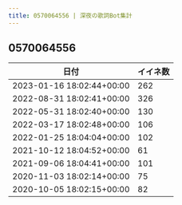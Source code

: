 ```yaml
---
title: 0570064556 | 深夜の歌詞Bot集計
---
```

## 0570064556

|日付|イイネ数|
|-|-|
|2023-01-16 18:02:44+00:00|262|
|2022-08-31 18:02:41+00:00|326|
|2022-05-31 18:02:40+00:00|130|
|2022-03-17 18:02:48+00:00|106|
|2022-01-25 18:04:04+00:00|102|
|2021-10-12 18:04:52+00:00|61|
|2021-09-06 18:04:41+00:00|101|
|2020-11-03 18:02:14+00:00|75|
|2020-10-05 18:02:15+00:00|82|
